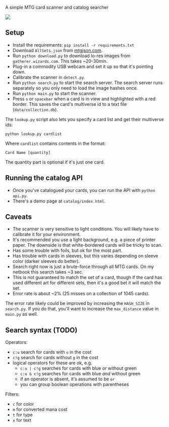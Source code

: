 A simple MTG card scanner and catalog searcher

![](demo.gif)

## Setup

- Install the requirements: `pip install -r requirements.txt`
- Download `AllSets.json` from [mtgjson.com](http://mtgjson.com/).
- Run `python download.py` to download lo-res images from `gatherer.wizards.com`. This takes ~20-30min.
- Plug-in a commodity USB webcam and set it up so that it's pointing down.
- Calibrate the scanner in `detect.py`.
- Run `python search.py` to start the search server. The search server runs separately so you only need to load the image hashes once.
- Run `python main.py` to start the scanner.
- Press `s` or `spacebar` when a card is in view and highlighted with a red border. This saves the card's multiverse id to a text file (`data/collection.db`).

The `lookup.py` script also lets you specify a card list and get their multiverse ids:

    python lookup.py cardlist

Where `cardlist` contains contents in the format:

    Card Name [quantity]

The quantity part is optional if it's just one card.

## Running the catalog API

- Once you've catalogued your cards, you can run the API with `python api.py`.
- There's a demo page at `catalog/index.html`.

## Caveats

- The scanner is very sensitive to light conditions. You will likely have to calibrate it for your environment.
- It's recommended you use a light background, e.g. a piece of printer paper. The downside is that white-bordered cards will be tricky to scan.
- Has some trouble with foils, but ok for the most part.
- Has trouble with cards in sleeves, but this varies depending on sleeve color (darker sleeves do better).
- Search right now is just a brute-force through all MTG cards. On my netbook this search takes ~3 sec.
- This is not guaranteed to match the set of a card, though if the card has used different art for different sets, then it's a good bet it will match the set.
- Error rate is about ~2% (25 misses on a collection of 1045 cards).

The error rate likely could be improved by increasing the `HASH_SIZE` in `search.py`. If you do that, you'll want to increase the `max_distance` value in `main.py` as well.

## Search syntax (TODO)

Operators:

- `c:u` search for cards with `u` in the cost
- `c!g` search for cards without `g` in the cost
- logical operators for these are ok, e.g.
    - `c:u | c!g` searches for cards with blue _or_ without green
    - `c:u & c!g` searches for cards with blue _and_ without green
    - if an operator is absent, it's assumed to be `or`
    - you can group boolean operations with parentheses

Filters:

- `c` for color
- `m` for converted mana cost
- `t` for type
- `x` for text
